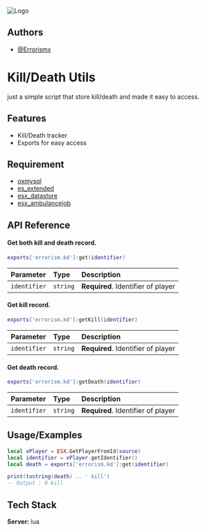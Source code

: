 
![Logo](https://cdn.errorism.cc/errorism_scripts_banner.png)


## Authors

- [@Errorismx](https://www.github.com/Errorismx)


# Kill/Death Utils

just a simple script that store kill/death and made it easy to access.


## Features

- Kill/Death tracker
- Exports for easy access

## Requirement

- [oxmysql](https://github.com/overextended/oxmysql)
- [es_extended](https://github.com/esx-framework/esx_core)
- [esx_datastore](https://github.com/esx-framework/esx_datastore)
- [esx_ambulancejob](https://github.com/esx-framework/esx_ambulancejob)

## API Reference

#### Get both kill and death record.

```lua
exports['errorism.kd']:get(identifier)
```

| Parameter | Type     | Description                |
| :-------- | :------- | :------------------------- |
| `identifier` | `string` | **Required**. Identifier of player |

#### Get kill record.

```lua
exports['errorism.kd']:getKill(identifier)
```

| Parameter | Type     | Description                       |
| :-------- | :------- | :-------------------------------- |
| `identifier`| `string` | **Required**. Identifier of player |

#### Get death record.

```lua
exports['errorism.kd']:getDeath(identifier)
```

| Parameter | Type     | Description                       |
| :-------- | :------- | :-------------------------------- |
| `identifier`| `string` | **Required**. Identifier of player |




## Usage/Examples

```lua
local xPlayer = ESX.GetPlayerFromId(source)
local identifier = xPlayer.getIdentifier()
local death = exports['errorism.kd']:get(identifier)

print(tostring(death) .. ' kill') 
-- Output : 0 kill

```


## Tech Stack

**Server:** lua

